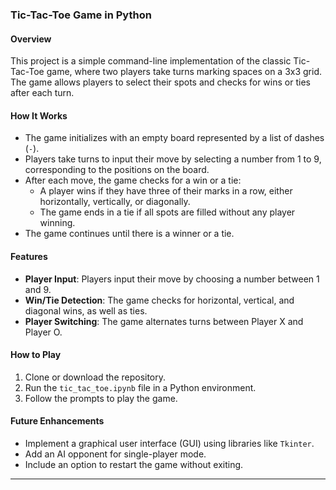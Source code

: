 ### Tic-Tac-Toe Game in Python

#### Overview
This project is a simple command-line implementation of the classic Tic-Tac-Toe game, where two players take turns marking spaces on a 3x3 grid. The game allows players to select their spots and checks for wins or ties after each turn.

#### How It Works
- The game initializes with an empty board represented by a list of dashes (`-`).
- Players take turns to input their move by selecting a number from 1 to 9, corresponding to the positions on the board.
- After each move, the game checks for a win or a tie:
  - A player wins if they have three of their marks in a row, either horizontally, vertically, or diagonally.
  - The game ends in a tie if all spots are filled without any player winning.
- The game continues until there is a winner or a tie.

#### Features
- **Player Input**: Players input their move by choosing a number between 1 and 9.
- **Win/Tie Detection**: The game checks for horizontal, vertical, and diagonal wins, as well as ties.
- **Player Switching**: The game alternates turns between Player X and Player O.

#### How to Play
1. Clone or download the repository.
2. Run the `tic_tac_toe.ipynb` file in a Python environment.
3. Follow the prompts to play the game.

#### Future Enhancements
- Implement a graphical user interface (GUI) using libraries like `Tkinter`.
- Add an AI opponent for single-player mode.
- Include an option to restart the game without exiting.

---
